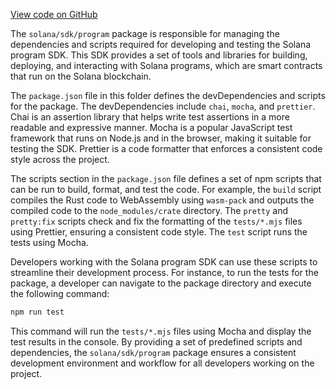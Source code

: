 
[View code on GitHub](https://github.com/solana-labs/solana/tree/master/na/sdk/program)

The `solana/sdk/program` package is responsible for managing the dependencies and scripts required for developing and testing the Solana program SDK. This SDK provides a set of tools and libraries for building, deploying, and interacting with Solana programs, which are smart contracts that run on the Solana blockchain.

The `package.json` file in this folder defines the devDependencies and scripts for the package. The devDependencies include `chai`, `mocha`, and `prettier`. Chai is an assertion library that helps write test assertions in a more readable and expressive manner. Mocha is a popular JavaScript test framework that runs on Node.js and in the browser, making it suitable for testing the SDK. Prettier is a code formatter that enforces a consistent code style across the project.

The scripts section in the `package.json` file defines a set of npm scripts that can be run to build, format, and test the code. For example, the `build` script compiles the Rust code to WebAssembly using `wasm-pack` and outputs the compiled code to the `node_modules/crate` directory. The `pretty` and `pretty:fix` scripts check and fix the formatting of the `tests/*.mjs` files using Prettier, ensuring a consistent code style. The `test` script runs the tests using Mocha.

Developers working with the Solana program SDK can use these scripts to streamline their development process. For instance, to run the tests for the package, a developer can navigate to the package directory and execute the following command:

```bash
npm run test
```

This command will run the `tests/*.mjs` files using Mocha and display the test results in the console. By providing a set of predefined scripts and dependencies, the `solana/sdk/program` package ensures a consistent development environment and workflow for all developers working on the project.